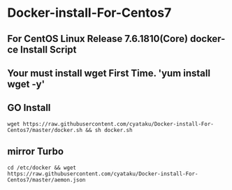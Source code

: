 # Docker-install-For-Centos7
For CentOS Linux Release 7.6.1810(Core) docker-ce Install Script
-------
Your must install wget First Time.
'yum install wget -y'
-------
## GO Install 
`wget https://raw.githubusercontent.com/cyataku/Docker-install-For-Centos7/master/docker.sh && sh docker.sh`

## mirror Turbo
`cd /etc/docker && wget https://raw.githubusercontent.com/cyataku/Docker-install-For-Centos7/master/aemon.json`
